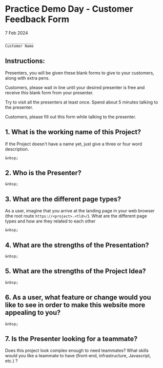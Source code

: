 # Practice Demo Day - Customer Feedback Form
7 Feb 2024

```
_____________
Customer Name
```

## Instructions:

Presenters, you will be given these blank forms to give to your customers, along with extra pens.

Customers, please wait in line until your desired presenter is free and receive this blank form from your presenter.

Try to visit all the presenters at least once.
Spend about 5 minutes talking to the presenter.

Customers, please fill out this form while talking to the presenter.

## 1. What is the working name of this Project?
If the Project doesn't have a name yet, just give a three or four word description.

```
&nbsp;
```

## 2. Who is the Presenter?

```
&nbsp;
```

## 3. What are the different page types?

As a user, imagine that you arrive at the landing page in your web browser
(the root route `https://<project>.<tld>/`).
What are the different page types and how are they related to each other

```
&nbsp;
```

## 4. What are the strengths of the Presentation?

```
&nbsp;
```

## 5. What are the strengths of the Project Idea?

```
&nbsp;
```

## 6. As a user, what feature or change would you like to see in order to make this website more appealing to you?

```
&nbsp;
```

## 7. Is the Presenter looking for a teammate?
Does this project look complex enough to need teammates?
What skills would you like a teammate to have (front-end, infrastructure, Javascript, etc.) ?


